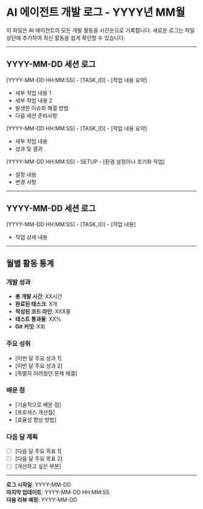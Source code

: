 # AI 에이전트 개발 로그 - YYYY년 MM월

이 파일은 AI 에이전트의 모든 개발 활동을 시간순으로 기록합니다.
새로운 로그는 파일 상단에 추가하여 최신 활동을 쉽게 확인할 수 있습니다.

---

## YYYY-MM-DD 세션 로그

[YYYY-MM-DD HH:MM:SS] - [TASK_ID] - [작업 내용 요약]
- 세부 작업 내용 1
- 세부 작업 내용 2
- 발생한 이슈와 해결 방법
- 다음 세션 준비사항

[YYYY-MM-DD HH:MM:SS] - [TASK_ID] - [작업 내용 요약]
- 세부 작업 내용
- 성과 및 결과

[YYYY-MM-DD HH:MM:SS] - SETUP - [환경 설정이나 초기화 작업]
- 설정 내용
- 변경 사항

---

## YYYY-MM-DD 세션 로그

[YYYY-MM-DD HH:MM:SS] - [TASK_ID] - [작업 내용]
- 작업 상세 내용

---

## 월별 활동 통계

### 개발 성과

- **총 개발 시간**: XX시간
- **완료된 태스크**: X개
- **작성된 코드 라인**: XXX줄
- **테스트 통과율**: XX%
- **Git 커밋**: X회

### 주요 성취

- [이번 달 주요 성과 1]
- [이번 달 주요 성과 2]
- [특별히 어려웠던 문제 해결]

### 배운 점

- [기술적으로 배운 점]
- [프로세스 개선점]
- [효율성 향상 방법]

### 다음 달 계획

- [ ] [다음 달 주요 목표 1]
- [ ] [다음 달 주요 목표 2]
- [ ] [개선하고 싶은 부분]

---

**로그 시작일**: YYYY-MM-DD  
**마지막 업데이트**: YYYY-MM-DD HH:MM:SS  
**다음 리뷰 예정**: YYYY-MM-DD
